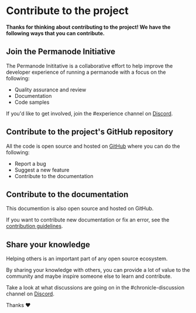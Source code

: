 # Contribute to the project

**Thanks for thinking about contributing to the project! We have the following ways that you can contribute.**

## Join the Permanode Initiative

The Permanode Inititative is a collaborative effort to help improve the developer experience of running a permanode with a focus on the following:

- Quality assurance and review
- Documentation
- Code samples

If you'd like to get involved, join the #experience channel on [Discord](https://discord.iota.org).

## Contribute to the project's GitHub repository

All the code is open source and hosted on [GitHub](https://github.com/iotaledger/chronicle) where you can do the following:

- Report a bug
- Suggest a new feature
- Contribute to the documentation

## Contribute to the documentation

This documention is also open source and hosted on GitHub.

If you want to contribute new documentation or fix an error, see the [contribution guidelines](https://github.com/iotaledger/documentation/blob/develop/.github/CONTRIBUTING.md).

## Share your knowledge

Helping others is an important part of any open source ecosystem.

By sharing your knowledge with others, you can provide a lot of value to the community and maybe inspire someone else to learn and contribute.

Take a look at what discussions are going on in the #chronicle-discussion channel on [Discord](https://discord.iota.org).

Thanks :heart: